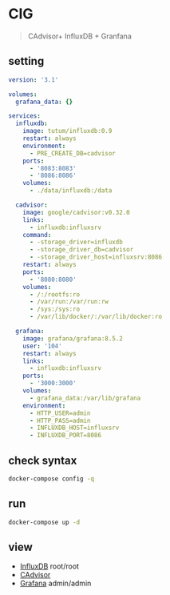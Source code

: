 # CIG

> CAdvisor+ InfluxDB + Granfana

## setting

```yml
version: '3.1'

volumes:
  grafana_data: {}

services:
  influxdb:
    image: tutum/influxdb:0.9
    restart: always
    environment:
      - PRE_CREATE_DB=cadvisor
    ports:
      - '8083:8083'
      - '8086:8086'
    volumes:
      - ./data/influxdb:/data

  cadvisor:
    image: google/cadvisor:v0.32.0
    links:
      - influxdb:influxsrv
    command:
      - -storage_driver=influxdb
      - -storage_driver_db=cadvisor
      - -storage_driver_host=influxsrv:8086
    restart: always
    ports:
      - '8080:8080'
    volumes:
      - /:/rootfs:ro
      - /var/run:/var/run:rw
      - /sys:/sys:ro
      - /var/lib/docker/:/var/lib/docker:ro

  grafana:
    image: grafana/grafana:8.5.2
    user: '104'
    restart: always
    links:
      - influxdb:influxsrv
    ports:
      - '3000:3000'
    volumes:
      - grafana_data:/var/lib/grafana
    environment:
      - HTTP_USER=admin
      - HTTP_PASS=admin
      - INFLUXDB_HOST=influxsrv
      - INFLUXDB_PORT=8086
```

## check syntax

```bash
docker-compose config -q
```

## run

```bash
docker-compose up -d
```

## view

- [InfluxDB](http://localhost:8083) root/root
- [CAdvisor](http://localhost:8080)
- [Grafana](http://localhost:3000) admin/admin

